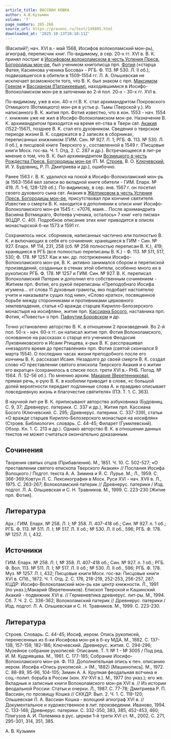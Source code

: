 ```yaml
---
article_title: ВАССИАН КОШКА
author: А.В.Кузьмин
volume: '7'
page_numbers: 265-266
source_url: https://pravenc.ru/text/149895.html
downloaded_at: '2025-10-13T10:10:11Z'
---
```


(Василий?; нач. XVI в.- май 1568, Иосифов волоколамский мон-рь), агиограф, переписчик книг. По-видимому, в сер. 20-х гг. XVI в. В. К. принял постриг в [Иосифовом волоколамском в честь Успения Пресв. Богородицы мон-ре](<https://pravenc.ru/text/Иосифовом волоколамском в честь Успения Пресв  Богородицы мон-ре.html>), был учеником книгописца прп. [Фотия](https://pravenc.ru/text/Фотий.html) («старца Фатея, Касиянова ученика Босова» - РГБ. Ф. 113. № 530. Л. II об.), подвизавшегося в обители в 1509-1554 гг. Л. А. Ольшевская не исключает возможности того, что В. К. был знаком с прп. [Максимом Греком](<https://pravenc.ru/text/Максимом Греком.html>) и [Вассианом (Патрикеевым)](https://pravenc.ru/text/ВАССИАН.html), находившимися в Иосифо-Волоколамском мон-ре в заточении во 2-й пол. 20-х - 30-х гг. XVI в.

По-видимому, уже в кон. 40-х гг.В. К. стал архимандритом Покровского Отмицкого (Вотмицкого) мон-ря в устье р. Тьмы (Тверской у.). Из написанного В. К. жития прп. Фотия известно, что в кон. 1553 - нач. 1554 г. книжник уже не жил в Иосифо-Волоколамском мон-ре. Назначение В. К. архимандритом приходится на время еп-ства в Твери свт. [Акакия](https://pravenc.ru/text/АКАКИЙ.html) (1522-1567), позднее В. К. стал его духовником. Сведения о тверском периоде жизни В. К. содержатся в 2 записях в сборниках, переписанных книжником (ГИМ. Син. № 927. Л. 1; РГБ. Ф. 113. № 530. Л. II об.), в писцовой книге Тверского у., составленной в 1549 г. (Писцовые книги Моск. гос-ва. Ч. 1. Отд. 2. С. 287 и др.). Встречающееся в лит-ре мнение о том, что В. К. был архимандритом [Возмицкого в честь Рождества Пресв. Богородицы мон-ря](<https://pravenc.ru/text/Возмицкого в честь Рождества Пресв  Богородицы мон-ря.html>) (П. М. [Строев](https://pravenc.ru/text/Строев.html), В. О. [Ключевский](https://pravenc.ru/text/Ключевский.html), И. У. Будовниц, Р. П. Дмитриева и др.), ошибочно.

Ранее 1563 г. В. К. удалился на покой в Иосифо-Волоколамский мон-рь (в 1563-1564 вел записи во вкладной книге обители - ГИМ. Епарх. № 419. Л. 1-6, 128-129 об.). По-видимому, в сер. янв. 1567 г. он посетил своего духовного сына свт. Акакия в [Жёлтиковом в честь Успения Пресв. Богородицы мон-ре](<https://pravenc.ru/text/ЖЁЛТИКОВ (ЖЕЛТИКОВ) В ЧЕСТЬ УСПЕНИЯ ПРЕСВЯТОЙ БОГОРОДИЦЫ МУЖСКОЙ МОНАСТЫРЬ.html>), присутствовал при кончине святителя. Известие о смерти В. К. находится в дополнении к описи книг Иосифо-Волоколамского мон-ря 1545 г.: «7076, маия... После архимандрита Васияна Вотмицкаго, Фотеева ученика, осталось» 7 книг «его писма» (КЦДР. С. 40). Подробное описание этих книг приводится в описях монастырской б-ки 1573 и 1591 гг.

Сохранилось неск. сборников, написанных частично или полностью В. К. и включающих в себя его сочинения: хранящиеся в ГИМ - Син. № 927. Епарх. № 114, 231, 258 (сб. № 258 полностью переписан В. К.), 419; хранящиеся в РГБ (все полностью переписаны В. К.) - Ф. 113. № 511, 517, 530; Ф. 178. № 1257. Как и мн. др. постриженики Иосифо-Волоколамского мон-ря, В. К. активно занимался сбором и перепиской произведений, созданных в стенах этой обители, особенно много их в рукописях РГБ. Ф. 178. № 1257 и ГИМ. Син. № 927. В. К. переписал Волоколамский Патерик и дополнил его собственным сочинением - Житием прп. Фотия, его рукой переписаны «Преподобнаго Иосифа игумена... от слова 11 духовныя грамоты, яко подобает настоятелю учити и наказывати сущих под ним», «Слово кратко», посвященное борьбе между сторонниками и противниками церковного землевладения, статья «О вражде старцев Кирилло-Белозерского монастыря на иосифлян», житие прп. [Кассиана Босого](<https://pravenc.ru/text/Кассиана Босого.html>), наставника прп. Фотия, «Повесть» о прп. [Пафнутии Боровском](<https://pravenc.ru/text/Пафнутии Боровском.html>) и др.

Точно установлено авторство В. К. в отношении 2 произведений. Во 2-й пол. 50-х - нач. 60-х гг. он написал житие прп. Фотия Волоколамского, основанное на рассказах о старце его учеников Феодосия Луковниковского и Исаии Ртищева, к-рых В. К. расспрашивал «незадолго время до преставления» прп. Фотия (святой скончался 9 марта 1554). О последних часах жизни преподобного после его кончины В. К. рассказал Исаия. Незадолго до своей смерти В. К. создал слово «О преставлении святого епископа Тверского Акакия и о житии его вкратце» (сохранилось в списке посл. трети XVI в.- РНБ. Погод. № 1564. Л. 52-56 об.). По мнению архим. [Макария (Веретенникова)](<https://pravenc.ru/text/Макария (Веретенникова).html>), прямая речь, к-рую В. К. в изобилии приводит в слове, «с большой долей вероятности передает подлинные слова А. и правдиво описывает повседневную жизнь и благочестие святителя» (ПЭ. Т. 1. С. 363).

В научной лит-ре В. К. приписывают авторство азбуковника (Будовниц. С. 9, 37; Древнерус. патерики. С. 337 и др.), Жития прп. Кассиана Босого (Ключевский. С. 295; Древнерус. патерики. С. 337-339), статьи «О вражде старцев Кирилло-Белозерского монастыря на иосифлян» (Строев. Библиологич. словарь. С. 44-45; Филарет (Гумилевский). Обзор. Кн. 1. С. 213 и др.). Однако авторство В. К. в отношении данных текстов не может считаться окончательно доказанным.

## Сочинения

Творения святых отцов (Прибавления). М., 1851. Ч. 10. С. 502-527; «О преставлении святого епископа Тверского Акакия» // Послания Иосифа Волоцкого / Подгот. текста А. А. Зимина и Я. С. Лурье. М.; Л., 1959. С. 366-369;Ковтун Л. С. Лексикография в Моск. Руси XVI - нач. XVII в. Л., 1975. С. 263-267; Волоколамский патерик // Древнерус. патерики / Изд. подгот. Л. А. Ольшевская и С. Н. Травников. М., 1999. С. 223-230 [Житие прп. Фотия].

## Литература

Арх.: ГИМ. Епарх. № 258. Л. I; № 358. Л. 407-418 об.; Син. № 927. л. 1 об.; РГБ. Ф. 113. № 511. Л. I; № 517. Л. II об.; № 530. Л. II об., 596; РГБ. Ф. 178. № 1257. Л. I, 432.

## Источники

ГИМ. Епарх. № 258. Л. I, № 358. Л. 407-418 об.; Син. № 927. л. 1 об.; РГБ. Ф. Вол. 113. № 511. Л. I; № 517. Л. II об.; № 530. Л. II об., 596; РГБ. Ф. 178. Муз. № 1257. Л. I, 432; Писцовые книги Моск. гос-ва: Писцовые книги XVI в. СПб., 1872. Ч. 1. Отд. 2. С. 176, 218-219, 252-253, 256-257, 287; КЦДР: Иосифо-Волоколамский мон-рь как центр книжности. Л., 1991 (по указ.);Макарий (Веретенников). Епископ Тверской и Кашинский Акакий - подвижник XVI в. // Герменевтика древнерус. лит-ры. М., 1994. Сб. 7. Ч. 2. С. 336-362; Волоколамский патерик // Древнерус. патерики / Изд. подгот. Л. А. Ольшевская и С. Н. Травников. М., 1999. С. 223-230.

## Литература

Строев. Словарь. С. 44-45; Иосиф, иером. Опись рукописей, перенесенных из б-ки Иосифова мон-ря в б-ку МДА. М., 1882. С. 137-138, 157-159, 182-186; Ключевский. Древнерус. жития. С. 294-296; Музейное собрание рукописей: Описание. Т. 1: № 1 - № 3005 / Под ред. И. М. Кудрявцева. М., 1961. С. 177-185; Собрание Иосифо-Волоколамского мон-ря. Ф. 113. Дополнительная опись к печ. описанию иером. Иосифа «Опись рукописей...» (М., 1882) [Машинопись]. М., 1972. С. 88-89, 95-96, 104-105; Зимин А. А. Крупная феодальная вотчина и соц.-полит. борьба в России (кон. XV-XVI в.). М., 1977 (по указ.); его же. Вкладные и записные книги Волоколамского мон-ря XVI в. // Из истории феодальной России: Статьи и очерки. Л., 1987. С. 77-78; Дмитриева Р. П. Вассиан, по прозвищу Кошка // СККДР. Вып. 2. Ч. 1. С. 119-120; Ольшевская Л. А. Вассиан Кошка - волоцкий агиограф XVI в. // Документальное и художественное в лит. произведении. Иваново, 1994. С. 133-148; Древнерус. патерики. С. 332-350, 383, 385, 452-453, 460; Плигузов А. И. Полемика в рус. церкви 1-й трети XVI ст. М., 2002. С. 271, 295-301, 314, 351, 385.

А.   В.   Кузьмин
